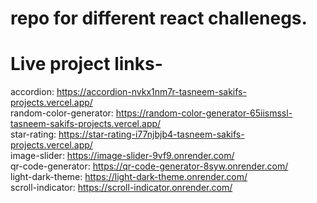# repo for different react challenegs.

# Live project links-

accordion: https://accordion-nvkx1nm7r-tasneem-sakifs-projects.vercel.app/ <br>
random-color-generator: https://random-color-generator-65iismssl-tasneem-sakifs-projects.vercel.app/ <br>
star-rating: https://star-rating-i77njbjb4-tasneem-sakifs-projects.vercel.app/ <br>
image-slider: https://image-slider-9vf9.onrender.com/ <br>
qr-code-generator: https://qr-code-generator-8syw.onrender.com/ <br>
light-dark-theme: https://light-dark-theme.onrender.com/ <br>
scroll-indicator: https://scroll-indicator.onrender.com/ <br>

